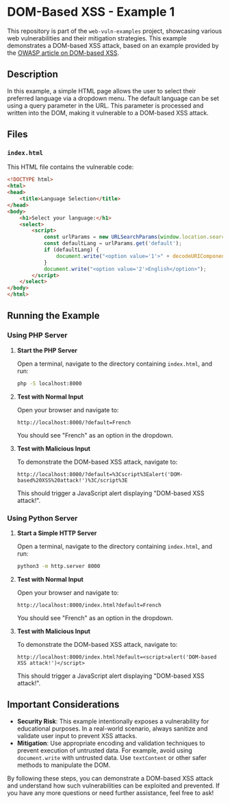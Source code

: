 # DOM-Based XSS - Example 1

This repository is part of the `web-vuln-examples` project, showcasing various web vulnerabilities and their mitigation strategies. This example demonstrates a DOM-based XSS attack, based on an example provided by the [OWASP article on DOM-based XSS](https://owasp.org/www-community/attacks/DOM_Based_XSS).

## Description

In this example, a simple HTML page allows the user to select their preferred language via a dropdown menu. The default language can be set using a query parameter in the URL. This parameter is processed and written into the DOM, making it vulnerable to a DOM-based XSS attack.

## Files

### `index.html`

This HTML file contains the vulnerable code:

```html
<!DOCTYPE html>
<html>
<head>
    <title>Language Selection</title>
</head>
<body>
    <h1>Select your language:</h1>
    <select>
        <script>
            const urlParams = new URLSearchParams(window.location.search);
            const defaultLang = urlParams.get('default');
            if (defaultLang) {
                document.write("<option value='1'>" + decodeURIComponent(defaultLang) + "</option>");
            }
            document.write("<option value='2'>English</option>");
        </script>
    </select>
</body>
</html>
```

## Running the Example

### Using PHP Server

1. **Start the PHP Server**

   Open a terminal, navigate to the directory containing `index.html`, and run:

   ```sh
   php -S localhost:8000
   ```

2. **Test with Normal Input**

   Open your browser and navigate to:

   ```
   http://localhost:8000/?default=French
   ```

   You should see "French" as an option in the dropdown.

3. **Test with Malicious Input**

   To demonstrate the DOM-based XSS attack, navigate to:

   ```
   http://localhost:8000/?default=%3Cscript%3Ealert('DOM-based%20XSS%20attack!')%3C/script%3E
   ```

   This should trigger a JavaScript alert displaying "DOM-based XSS attack!".

### Using Python Server

1. **Start a Simple HTTP Server**

   Open a terminal, navigate to the directory containing `index.html`, and run:

   ```sh
   python3 -m http.server 8000
   ```

2. **Test with Normal Input**

   Open your browser and navigate to:

   ```
   http://localhost:8000/index.html?default=French
   ```

   You should see "French" as an option in the dropdown.

3. **Test with Malicious Input**

   To demonstrate the DOM-based XSS attack, navigate to:

   ```
   http://localhost:8000/index.html?default=<script>alert('DOM-based XSS attack!')</script>
   ```

   This should trigger a JavaScript alert displaying "DOM-based XSS attack!".

## Important Considerations

- **Security Risk**: This example intentionally exposes a vulnerability for educational purposes. In a real-world scenario, always sanitize and validate user input to prevent XSS attacks.
- **Mitigation**: Use appropriate encoding and validation techniques to prevent execution of untrusted data. For example, avoid using `document.write` with untrusted data. Use `textContent` or other safer methods to manipulate the DOM.

By following these steps, you can demonstrate a DOM-based XSS attack and understand how such vulnerabilities can be exploited and prevented. If you have any more questions or need further assistance, feel free to ask!
